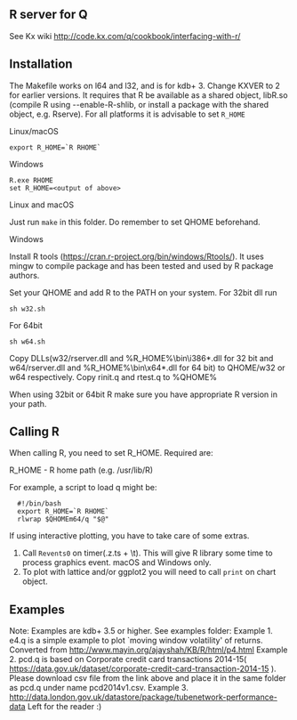 R server for Q
--------------

See Kx wiki http://code.kx.com/q/cookbook/interfacing-with-r/

Installation
------------

The Makefile works on l64 and l32, and is for kdb+ 3. Change KXVER to 2 for earlier versions.
It requires that R be available as a shared object, libR.so (compile R using --enable-R-shlib,
or install a package with the shared object, e.g. Rserve). 
For all platforms it is advisable to set `R_HOME`

Linux/macOS
```
export R_HOME=`R RHOME`
```
Windows
```
R.exe RHOME
set R_HOME=<output of above>
```

Linux and macOS

Just run `make` in this folder. Do remember to set QHOME beforehand.

Windows

Install R tools (https://cran.r-project.org/bin/windows/Rtools/). It uses mingw to compile package and has been tested and used by R package authors.

Set your QHOME and add R to the PATH on your system. 
For 32bit dll run 
```
sh w32.sh
```

For 64bit
```
sh w64.sh
```

Copy  DLLs(w32/rserver.dll and %R_HOME%\bin\i386\*.dll for 32 bit and w64/rserver.dll and %R_HOME%\bin\x64\*.dll for 64 bit) to QHOME/w32 or w64 respectively.
Copy rinit.q and rtest.q to %QHOME%

When using 32bit or 64bit R make sure you have appropriate R version in your path.

Calling R
---------

When calling R, you need to set R_HOME. Required are:

  R_HOME               - R home path      (e.g. /usr/lib/R)

For example, a script to load q might be:
```
  #!/bin/bash
  export R_HOME=`R RHOME`
  rlwrap $QHOMEm64/q "$@"
```

If using interactive plotting, you have to take care of some extras.
1. Call `Revents0` on timer(.z.ts + \\t). This will give R library some time to process graphics event. macOS and Windows only.
2. To plot with lattice and/or ggplot2 you will need to call `print` on chart object. 

Examples
--------
Note: Examples are kdb+ 3.5 or higher.
See examples folder:
Example 1.
e4.q  is a simple example to plot `moving window volatility' of returns. Converted from http://www.mayin.org/ajayshah/KB/R/html/p4.html
Example 2. 
pcd.q is based on Corporate credit card transactions 2014-15( https://data.gov.uk/dataset/corporate-credit-card-transaction-2014-15 ).
Please download csv file from the link above and place it in the same folder as pcd.q under name pcd2014v1.csv.
Example 3.
http://data.london.gov.uk/datastore/package/tubenetwork-performance-data
Left for the reader :)
